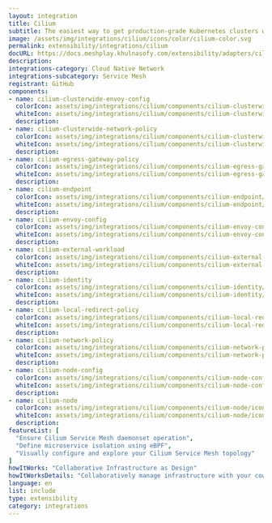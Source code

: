 ```yaml
---
layout: integration
title: Cilium
subtitle: The easiest way to get production-grade Kubernetes clusters with Cilium up and running
image: /assets/img/integrations/cilium/icons/color/cilium-color.svg
permalink: extensibility/integrations/cilium
docURL: https://docs.meshplay.khulnasofy.com/extensibility/adapters/cilium
description: 
integrations-category: Cloud Native Network
integrations-subcategory: Service Mesh
registrant: GitHub
components: 
- name: cilium-clusterwide-envoy-config
  colorIcon: assets/img/integrations/cilium/components/cilium-clusterwide-envoy-config/icons/color/cilium-clusterwide-envoy-config-color.svg
  whiteIcon: assets/img/integrations/cilium/components/cilium-clusterwide-envoy-config/icons/white/cilium-clusterwide-envoy-config-white.svg
  description: 
- name: cilium-clusterwide-network-policy
  colorIcon: assets/img/integrations/cilium/components/cilium-clusterwide-network-policy/icons/color/cilium-clusterwide-network-policy-color.svg
  whiteIcon: assets/img/integrations/cilium/components/cilium-clusterwide-network-policy/icons/white/cilium-clusterwide-network-policy-white.svg
  description: 
- name: cilium-egress-gateway-policy
  colorIcon: assets/img/integrations/cilium/components/cilium-egress-gateway-policy/icons/color/cilium-egress-gateway-policy-color.svg
  whiteIcon: assets/img/integrations/cilium/components/cilium-egress-gateway-policy/icons/white/cilium-egress-gateway-policy-white.svg
  description: 
- name: cilium-endpoint
  colorIcon: assets/img/integrations/cilium/components/cilium-endpoint/icons/color/cilium-endpoint-color.svg
  whiteIcon: assets/img/integrations/cilium/components/cilium-endpoint/icons/white/cilium-endpoint-white.svg
  description: 
- name: cilium-envoy-config
  colorIcon: assets/img/integrations/cilium/components/cilium-envoy-config/icons/color/cilium-envoy-config-color.svg
  whiteIcon: assets/img/integrations/cilium/components/cilium-envoy-config/icons/white/cilium-envoy-config-white.svg
  description: 
- name: cilium-external-workload
  colorIcon: assets/img/integrations/cilium/components/cilium-external-workload/icons/color/cilium-external-workload-color.svg
  whiteIcon: assets/img/integrations/cilium/components/cilium-external-workload/icons/white/cilium-external-workload-white.svg
  description: 
- name: cilium-identity
  colorIcon: assets/img/integrations/cilium/components/cilium-identity/icons/color/cilium-identity-color.svg
  whiteIcon: assets/img/integrations/cilium/components/cilium-identity/icons/white/cilium-identity-white.svg
  description: 
- name: cilium-local-redirect-policy
  colorIcon: assets/img/integrations/cilium/components/cilium-local-redirect-policy/icons/color/cilium-local-redirect-policy-color.svg
  whiteIcon: assets/img/integrations/cilium/components/cilium-local-redirect-policy/icons/white/cilium-local-redirect-policy-white.svg
  description: 
- name: cilium-network-policy
  colorIcon: assets/img/integrations/cilium/components/cilium-network-policy/icons/color/cilium-network-policy-color.svg
  whiteIcon: assets/img/integrations/cilium/components/cilium-network-policy/icons/white/cilium-network-policy-white.svg
  description: 
- name: cilium-node-config
  colorIcon: assets/img/integrations/cilium/components/cilium-node-config/icons/color/cilium-node-config-color.svg
  whiteIcon: assets/img/integrations/cilium/components/cilium-node-config/icons/white/cilium-node-config-white.svg
  description: 
- name: cilium-node
  colorIcon: assets/img/integrations/cilium/components/cilium-node/icons/color/cilium-node-color.svg
  whiteIcon: assets/img/integrations/cilium/components/cilium-node/icons/white/cilium-node-white.svg
  description: 
featureList: [
  "Ensure Cilium Service Mesh daemonset operation",
  "Define microservice isolation using eBPF",
  "Visually configure and explore your Cilium Service Mesh topology"
]
howItWorks: "Collaborative Infrastructure as Design"
howItWorksDetails: "Collaboratively manage infrastructure with your coworkers synchronously sharing the same designs."
language: en
list: include
type: extensibility
category: integrations
---
```

